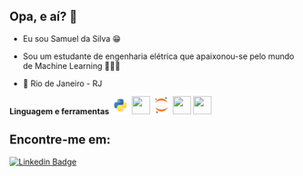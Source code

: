 ## Opa, e aí? 👋
- Eu sou Samuel da Silva 😁

- Sou um estudante de engenharia elétrica que apaixonou-se pelo mundo de  Machine Learning 👨🏽‍💻

- 📍  Rio de Janeiro - RJ




 **Linguagem e ferramentas**
<img height="32" width="32" src="https://raw.githubusercontent.com/github/explore/80688e429a7d4ef2fca1e82350fe8e3517d3494d/topics/python/python.png" />
<img height="32" width="32" src="https://cdn.jsdelivr.net/npm/simple-icons@v3/icons/anaconda.svg" />
<img height="32" width="32" src="https://raw.githubusercontent.com/github/explore/80688e429a7d4ef2fca1e82350fe8e3517d3494d/topics/jupyter-notebook/jupyter-notebook.png" />
<img height="32" width="32" src="https://cdn.jsdelivr.net/npm/simple-icons@v3/icons/scikit-learn.svg" />
<img height="32" width="32" src="https://cdn.jsdelivr.net/npm/simple-icons@v3/icons/pytorch.svg" />

## Encontre-me em:
[![Linkedin Badge](https://img.shields.io/badge/-Samuel%20Silva-0077B5?style=flat-square&logo=Linkedin&logoColor=white&link=https://www.linkedin.com/in/7-silva/)](https://www.linkedin.com/in/7-silva/)

